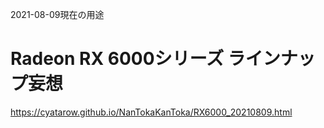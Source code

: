 2021-08-09現在の用途

# Radeon RX 6000シリーズ ラインナップ妄想

https://cyatarow.github.io/NanTokaKanToka/RX6000_20210809.html

